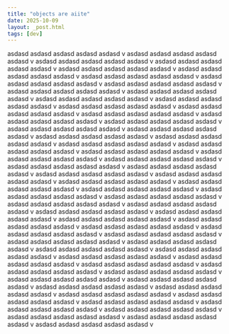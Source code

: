 ```yaml
---
title: "objects are aiite"
date: 2025-10-09
layout: _post.html
tags: [dev]
---
```


 asdasd asdasd asdasd asdasd asdasd v asdasd asdasd asdasd asdasd asdasd v asdasd asdasd asdasd asdasd asdasd v asdasd asdasd asdasd asdasd asdasd v asdasd asdasd asdasd asdasd asdasd v asdasd asdasd asdasd asdasd asdasd v asdasd asdasd asdasd asdasd asdasd v asdasd asdasd asdasd asdasd asdasd v asdasd asdasd asdasd asdasd asdasd v asdasd asdasd asdasd asdasd asdasd v asdasd asdasd asdasd asdasd asdasd v asdasd asdasd asdasd asdasd asdasd v asdasd asdasd asdasd asdasd asdasd v asdasd asdasd asdasd asdasd asdasd v asdasd asdasd asdasd asdasd asdasd v asdasd asdasd asdasd asdasd asdasd v asdasd asdasd asdasd asdasd asdasd v asdasd asdasd asdasd asdasd asdasd v asdasd asdasd asdasd asdasd asdasd v asdasd asdasd asdasd asdasd asdasd v asdasd asdasd asdasd asdasd asdasd v asdasd asdasd asdasd asdasd asdasd v asdasd asdasd asdasd asdasd asdasd v asdasd asdasd asdasd asdasd asdasd v asdasd asdasd asdasd asdasd asdasd v asdasd asdasd asdasd asdasd asdasd v asdasd asdasd asdasd asdasd asdasd v asdasd asdasd asdasd asdasd asdasd v asdasd asdasd asdasd asdasd asdasd v asdasd asdasd asdasd asdasd asdasd v asdasd asdasd asdasd asdasd asdasd v asdasd asdasd asdasd asdasd asdasd v asdasd asdasd asdasd asdasd asdasd v asdasd asdasd asdasd asdasd asdasd v asdasd asdasd asdasd asdasd asdasd v asdasd asdasd asdasd asdasd asdasd v asdasd asdasd asdasd asdasd asdasd v asdasd asdasd asdasd asdasd asdasd v asdasd asdasd asdasd asdasd asdasd v asdasd asdasd asdasd asdasd asdasd v asdasd asdasd asdasd asdasd asdasd v asdasd asdasd asdasd asdasd asdasd v asdasd asdasd asdasd asdasd asdasd v asdasd asdasd asdasd asdasd asdasd v asdasd asdasd asdasd asdasd asdasd v asdasd asdasd asdasd asdasd asdasd v asdasd asdasd asdasd asdasd asdasd v asdasd asdasd asdasd asdasd asdasd v asdasd asdasd asdasd asdasd asdasd v asdasd asdasd asdasd asdasd asdasd v asdasd asdasd asdasd asdasd asdasd v asdasd asdasd asdasd asdasd asdasd v asdasd asdasd asdasd asdasd asdasd v asdasd asdasd asdasd asdasd asdasd v asdasd asdasd asdasd asdasd asdasd v asdasd asdasd asdasd asdasd asdasd v asdasd asdasd asdasd asdasd asdasd v asdasd asdasd asdasd asdasd asdasd v asdasd asdasd asdasd asdasd asdasd v asdasd asdasd asdasd asdasd asdasd v asdasd asdasd asdasd asdasd asdasd v asdasd asdasd asdasd asdasd asdasd v asdasd asdasd asdasd asdasd asdasd v asdasd asdasd asdasd asdasd asdasd v asdasd asdasd asdasd asdasd asdasd v asdasd asdasd asdasd asdasd asdasd v
